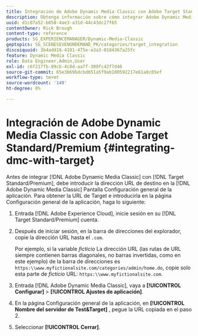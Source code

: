 ```yaml
---
title: Integración de Adobe Dynamic Media Classic con Adobe Target Standard/Premium
description: Obtenga información sobre cómo integrar Adobe Dynamic Media Classic con Adobe Target Standard/Premium.
uuid: d1c07a52-b058-4ae3-a31d-44c43dc27f65
contentOwner: Rick Brough
content-type: reference
products: SG_EXPERIENCEMANAGER/Dynamic-Media-Classic
geptopics: SG_SCENESEVENONDEMAND_PK/categories/target_integration
discoiquuid: 3b4add18-4191-475e-a3a3-0184367a25fc
feature: Dynamic Media Classic
role: Data Engineer,Admin,User
exl-id: c6f217fb-89cb-4c8d-aa7f-309fc42f7d46
source-git-commit: 65e3b69bdcbd651a5f9ab100592217e61a8c05ef
workflow-type: tm+mt
source-wordcount: '149'
ht-degree: 0%

---
```


# Integración de Adobe Dynamic Media Classic con Adobe Target Standard/Premium {#integrating-dmc-with-target}

Antes de integrar [!DNL Adobe Dynamic Media Classic] con [!DNL Target Standard/Premium], debe introducir la dirección URL de destino en la [!DNL Adobe Dynamic Media Classic] Pantalla Configuración general de la aplicación. Para obtener la URL de Target e introducirla en la página Configuración general de la aplicación, haga lo siguiente:

1. Entrada [!DNL Adobe Experience Cloud], inicie sesión en su [!DNL Target Standard/Premium] cuenta.
1. Después de iniciar sesión, en la barra de direcciones del explorador, copie la dirección URL hasta el `.com`.

   Por ejemplo, si la variable *ficticio* La dirección URL (las rutas de URL siempre contienen barras diagonales, no barras invertidas, como en este ejemplo) de la barra de direcciones es `https:\\www.myfictionalsite.com/categories/admin/home.do`, copie solo esta parte de *ficticio* URL: `https:\\www.myfictionalsite.com`.

1. Entrada [!DNL Adobe Dynamic Media Classic], vaya a **[!UICONTROL Configurar]** > **[!UICONTROL Ajustes de aplicación]**.
1. En la página Configuración general de la aplicación, en **[!UICONTROL Nombre del servidor de Test&amp;Target]** , pegue la URL copiada en el paso 2.
1. Seleccionar **[!UICONTROL Cerrar]**.
